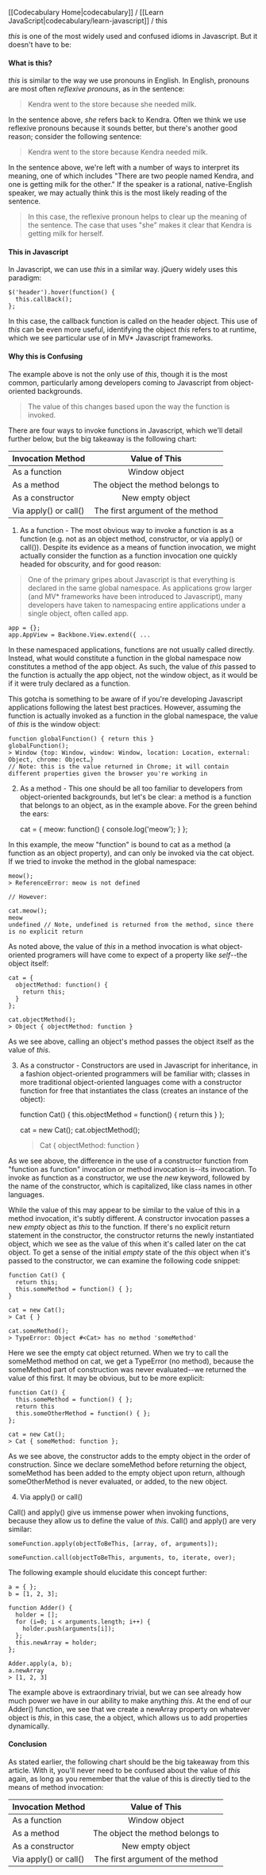 [[Codecabulary Home|codecabulary]] / [[Learn JavaScript|codecabulary/learn-javascript]] / this


<!-- ---title: Javascript this --- -->

_this_ is one of the most widely used and confused idioms in Javascript. But it doesn't have to be:

#### What is this?

_this_ is similar to the way we use pronouns in English. In English, pronouns are most often _reflexive pronouns_, as in the sentence:

> Kendra went to the store because she needed milk.

In the sentence above, _she_ refers back to Kendra. Often we think we use reflexive pronouns because it sounds better, but there's another good reason; consider the following sentence:

> Kendra went to the store because Kendra needed milk.

In the sentence above, we're left with a number of ways to interpret its meaning, one of which includes "There are two people named Kendra, and one is getting milk for the other." If the speaker is a rational, native-English speaker, we may actually think this is the most likely reading of the sentence. 

> In this case, the reflexive pronoun helps to clear up the meaning of the sentence. The case that uses "she" makes it clear that Kendra is getting milk for herself.

#### This in Javascript

In Javascript, we can use _this_ in a similar way. jQuery widely uses this paradigm:

	$('header').hover(function() {
	  this.callBack();
	};
	
In this case, the callback function is called on the header object. This use of _this_ can be even more useful, identifying the object _this_ refers to at runtime, which we see particular use of in MV* Javascript frameworks. 

#### Why this is Confusing

The example above is not the only use of _this_, though it is the most common, particularly among developers coming to Javascript from object-oriented backgrounds. 

> The value of this changes based upon the way the function is invoked.

There are four ways to invoke functions in Javascript, which we'll detail further below, but the big takeaway is the following chart:

| Invocation Method | Value of This                                | 
| ------------------------  |:-------------------------------------------:|
| As a function           | Window object                              | 
| As a method           | The object the method belongs to |
| As a constructor     | New empty object                         |
| Via apply() or call() | The first argument of the method | 

1) As a function - The most obvious way to invoke a function is as a function (e.g. not as an object method, constructor, or via apply() or call()). Despite its evidence as a means of function invocation, we might actually consider the function as a function invocation one quickly headed for obscurity, and for good reason:

> One of the primary gripes about Javascript is that everything is declared in the same global namespace. As applications grow larger (and MV* frameworks have been introduced to Javascript), many developers have taken to namespacing entire applications under a single object, often called app.

	app = {};
	app.AppView = Backbone.View.extend({ ...
	
In these namespaced applications, functions are not usually called directly. Instead, what would constitute a function in the global namespace now constitutes a method of the app object. As such, the value of _this_ passed to the function is actually the app object, not the window object, as it would be if it were truly declared as a function.

This gotcha is something to be aware of if you're developing Javascript applications following the latest best practices. However, assuming the function is actually invoked as a function in the global namespace, the value of _this_ is the window object:

	function globalFunction() { return this }
	globalFunction();
	> Window {top: Window, window: Window, location: Location, external: Object, chrome: Object…}
	// Note: this is the value returned in Chrome; it will contain different properties given the browser you're working in

2) As a method - This one should be all too familiar to developers from object-oriented backgrounds, but let's be clear: a method is a function that belongs to an object, as in the example above. For the green behind the ears:

	cat = {
	  meow: function() {
	    console.log('meow');
	  }
	};
	
In this example, the meow "function" is bound to cat as a method (a function as an object property), and can only be invoked via the cat object. If we tried to invoke the method in the global namespace:

	meow();
	> ReferenceError: meow is not defined
	
	// However:
	
	cat.meow();
	meow
	undefined // Note, undefined is returned from the method, since there is no explicit return
	
As noted above, the value of _this_ in a method invocation is what object-oriented programers will have come to expect of a property like _self_--the object itself:

	cat = {
	  objectMethod: function() {
	    return this;
	  }
	};
	
	cat.objectMethod();
	> Object { objectMethod: function }
	
As we see above, calling an object's method passes the object itself as the value of _this_.

3) As a constructor - Constructors are used in Javascript for inheritance, in a fashion object-oriented programmers will be familiar with; classes in more traditional object-oriented languages come with a constructor function for free that instantiates the class (creates an instance of the object):

	function Cat() {
	  this.objectMethod = function() { return this }
	};
	
	cat = new Cat();
	cat.objectMethod();
	> Cat { objectMethod: function }
	
As we see above, the difference in the use of a constructor function from "function as function" invocation or method invocation is--its invocation. To invoke as function as a constructor, we use the _new_ keyword, followed by the name of the constructor, which is capitalized, like class names in other languages.

While the value of this may appear to be similar to the value of this in a method invocation, it's subtly different. A constructor invocation passes a new _empty_ object as _this_ to the function. If there's no explicit return statement in the constructor, the constructor returns the newly instantiated object, which we see as the value of this when it's called later on the cat object. To get a sense of the initial _empty_ state of the _this_ object when it's passed to the constructor, we can examine the following code snippet:

	function Cat() {
	  return this;
	  this.someMethod = function() { };
	}
	
	cat = new Cat();
	> Cat { }
	
	cat.someMethod();
	> TypeError: Object #<Cat> has no method 'someMethod'
	
Here we see the empty cat object returned. When we try to call the someMethod method on cat, we get a TypeError (no method), because the someMethod part of construction was never evaluated--we returned the value of this first. It may be obvious, but to be more explicit:

	function Cat() {
	  this.someMethod = function() { };
	  return this
	  this.someOtherMethod = function() { };
	};
	
	cat = new Cat();
	> Cat { someMethod: function };
	
As we see above, the constructor adds to the empty object in the order of construction. Since we declare someMethod before returning the object, someMethod has been added to the empty object upon return, although someOtherMethod is never evaluated, or added, to the new object.

4) Via apply() or call()

Call() and apply() give us immense power when invoking functions, because they allow us to define the value of _this_. Call() and apply() are very similar: 

	someFunction.apply(objectToBeThis, [array, of, arguments]);
	
	someFunction.call(objectToBeThis, arguments, to, iterate, over);
	
The following example should elucidate this concept further:

	a = { };
	b = [1, 2, 3];
	
	function Adder() {
	  holder = [];
	  for (i=0; i < arguments.length; i++) {
	    holder.push(arguments[i]);
	  };
	  this.newArray = holder;
	};
	
	Adder.apply(a, b);
	a.newArray
	> [1, 2, 3]
	
The example above is extraordinary trivial, but we can see already how much power we have in our ability to make anything _this_. At the end of our Adder() function, we see that we create a newArray property on whatever object is _this_, in this case, the a object, which allows us to add properties dynamically.

#### Conclusion

As stated earlier, the following chart should be the big takeaway from this article. With it, you'll never need to be confused about the value of _this_ again, as long as you remember that the value of this is directly tied to the means of method invocation:

| Invocation Method | Value of This                                | 
| ------------------------  |:-------------------------------------------:|
| As a function           | Window object                              | 
| As a method           | The object the method belongs to |
| As a constructor     | New empty object                         |
| Via apply() or call() | The first argument of the method | 
